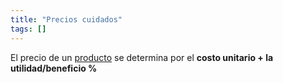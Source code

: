 ```yaml
---
title: "Precios cuidados"
tags: []
---
```

El precio de un [producto](#) se determina por el **costo unitario + la utilidad/beneficio %**